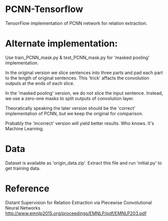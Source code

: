 # PCNN-Tensorflow
TensorFlow implementation of PCNN network for relation extraction.

# Alternate implementation:

Use train_PCNN_mask.py & test_PCNN_mask.py for 'masked pooling' implementation.

In the original version we slice sentences into three parts and pad each part to the length of original sentences. This 'trick' affacts the convolution outputs at the ends of each slice.

In the 'masked pooling' version, we do not slice the input sentence. Instead, we use a zero-one masks to split outputs of convolution layer.

Theoratically speaking the later version should be the 'correct' implementation of PCNN, but we keep the original for comparison.

Prabably the 'incorrect' version will yield better results. Who knows. It's Machine Learning.

# Data
Dataset is available as 'origin_data.zip'. Extract this file and run 'initial.py' to get training data.

# Reference
Distant Supervision for Relation Extraction via Piecewise Convolutional Neural Networks http://www.emnlp2015.org/proceedings/EMNLP/pdf/EMNLP203.pdf
